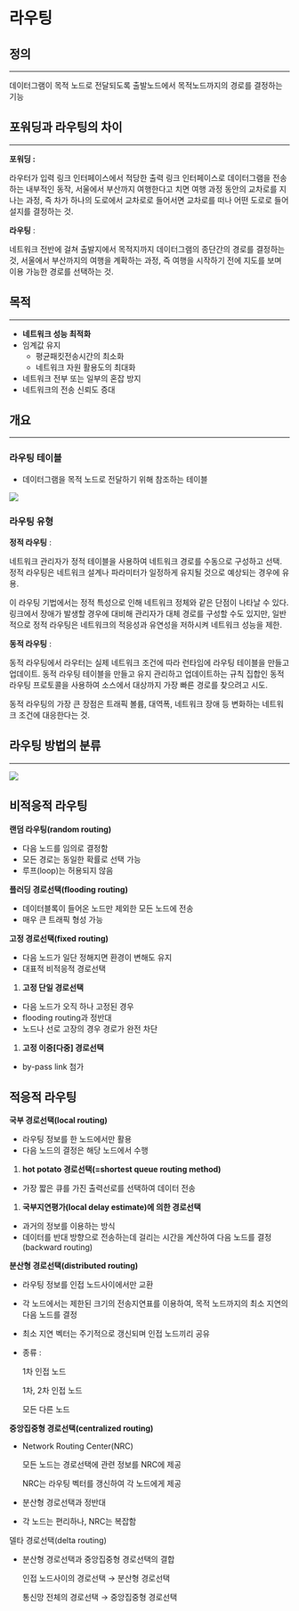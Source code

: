 # 라우팅

## 정의

---

데이터그램이 목적 노드로 전달되도록 출발노드에서 목적노드까지의 경로를 결정하는 기능

## 포워딩과 라우팅의 차이

---

**포워딩 :** 

라우터가 입력 링크 인터페이스에서 적당한 출력 링크 인터페이스로 데이터그램을 전송하는 내부적인 동작, 서울에서 부산까지 여행한다고 치면 여행 과정 동안의 교차로를 지나는 과정, 즉 차가 하나의 도로에서 교차로로 들어서면 교차로를 떠나 어떤 도로로 들어설지를 결정하는 것.

**라우팅** : 

네트워크 전반에 걸쳐 출발지에서 목적지까지 데이터그램의 종단간의 경로를 결정하는 것, 서울에서 부산까지의 여행을 계확하는 과정, 즉 여행을 시작하기 전에 지도를 보며 이용 가능한 경로를 선택하는 것.

## 목적

---

- **네트워크 성능 최적화**
- 임계값 유지
    - 평균패킷전송시간의 최소화
    - 네트워크 자원 활용도의 최대화
- 네트워크 전부 또는 일부의 혼잡 방지
- 네트워크의 전송 신뢰도 증대

## 개요

---

### 라우팅 테이블

- 데이터그램을 목적 노드로 전달하기 위해 참조하는 테이블

![](https://velog.velcdn.com/images/leequiett/post/00120757-ccc0-45c0-8854-fd163abff1c0/image.png)

### 라우팅 유형

**정적 라우팅** : 

네트워크 관리자가 정적 테이블을 사용하여 네트워크 경로를 수동으로 구성하고 선택. 정적 라우팅은 네트워크 설계나 파라미터가 일정하게 유지될 것으로 예상되는 경우에 유용.

이 라우팅 기법에서는 정적 특성으로 인해 네트워크 정체와 같은 단점이 나타날 수 있다. 링크에서 장애가 발생할 경우에 대비해 관리자가 대체 경로를 구성할 수도 있지만, 일반적으로 정적 라우팅은 네트워크의 적응성과 유연성을 저하시켜 네트워크 성능을 제한.

**동적 라우팅** : 

동적 라우팅에서 라우터는 실제 네트워크 조건에 따라 런타임에 라우팅 테이블을 만들고 업데이트. 동적 라우팅 테이블을 만들고 유지 관리하고 업데이트하는 규칙 집합인 동적 라우팅 프로토콜을 사용하여 소스에서 대상까지 가장 빠른 경로를 찾으려고 시도.

동적 라우팅의 가장 큰 장점은 트래픽 볼륨, 대역폭, 네트워크 장애 등 변화하는 네트워크 조건에 대응한다는 것.

## 라우팅 방법의 분류

---

![](https://velog.velcdn.com/images/leequiett/post/184f277d-3dfb-48d9-acae-bbdba90142dc/image.png)

## 비적응적 라우팅

**랜덤 라우팅(random routing)**

- 다음 노드를 임의로 결정함
- 모든 경로는 동일한 확률로 선택 가능
- 루프(loop)는 허용되지 않음

**플러딩 경로선택(flooding routing)**

- 데이터블록이 들어온 노드만 제외한 모든 노드에 전송
- 매우 큰 트래픽 형성 가능

**고정 경로선택(fixed routing)**

- 다음 노드가 일단 정해지면 환경이 변해도 유지
- 대표적 비적응적 경로선택

1. **고정 단일 경로선택**
- 다음 노드가 오직 하나 고정된 경우
- flooding routing과 정반대
- 노드나 선로 고장의 경우 경로가 완전 차단
1. **고정 이중[다중] 경로선택**
- by-pass link 첨가

## 적응적 라우팅

**국부 경로선택(local routing)**

- 라우팅 정보를 한 노드에서만 활용
- 다음 노드의 결정은 해당 노드에서 수행

1. **hot potato 경로선택(=shortest queue routing method)**
- 가장 짧은 큐를 가진 출력선로를 선택하여 데이터 전송
1. **국부지연평가(local delay estimate)에 의한 경로선택**
- 과거의 정보를 이용하는 방식
- 데이터를 반대 방향으로 전송하는데 걸리는 시간을 계산하여 다음 노드를 결정(backward routing)

**분산형 경로선택(distributed routing)**

- 라우팅 정보를 인접 노드사이에서만 교환
- 각 노드에서는 제한된 크기의 전송지연표를 이용하여, 목적 노드까지의 최소 지연의 다음 노드를 결정
- 최소 지연 벡터는 주기적으로 갱신되며 인접 노드끼리 공유
- 종류 :
    
    1차 인접 노드
    
    1차, 2차 인접 노드
    
    모든 다른 노드
    

**중앙집중형 경로선택(centralized routing)**

- Network Routing Center(NRC)
    
    모든 노드는 경로선택에 관련 정보를 NRC에 제공
    
    NRC는 라우팅 벡터를 갱신하여 각 노드에게 제공
    
- 분산형 경로선택과 정반대
- 각 노드는 편리하나, NRC는 복잡함

델타 경로선택(delta routing)

- 분산형 경로선택과 중앙집중형 경로선택의 결합
    
    인접 노드사이의 경로선택 → 분산형 경로선택
    
    통신망 전체의 경로선택 → 중앙집중형 경로선택
